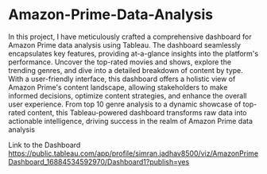 # Amazon-Prime-Data-Analysis
In this project, I have meticulously crafted a comprehensive dashboard for Amazon Prime data analysis using Tableau. The dashboard seamlessly encapsulates key features, providing at-a-glance insights into the platform's performance. Uncover the top-rated movies and shows, explore the trending genres, and dive into a detailed breakdown of content by type. With a user-friendly interface, this dashboard offers a holistic view of Amazon Prime's content landscape, allowing stakeholders to make informed decisions, optimize content strategies, and enhance the overall user experience. From top 10 genre analysis to a dynamic showcase of top-rated content, this Tableau-powered dashboard transforms raw data into actionable intelligence, driving success in the realm of Amazon Prime data analysis

Link to the Dashboard
https://public.tableau.com/app/profile/simran.jadhav8500/viz/AmazonPrimeDashboard_16884534592970/Dashboard1?publish=yes
